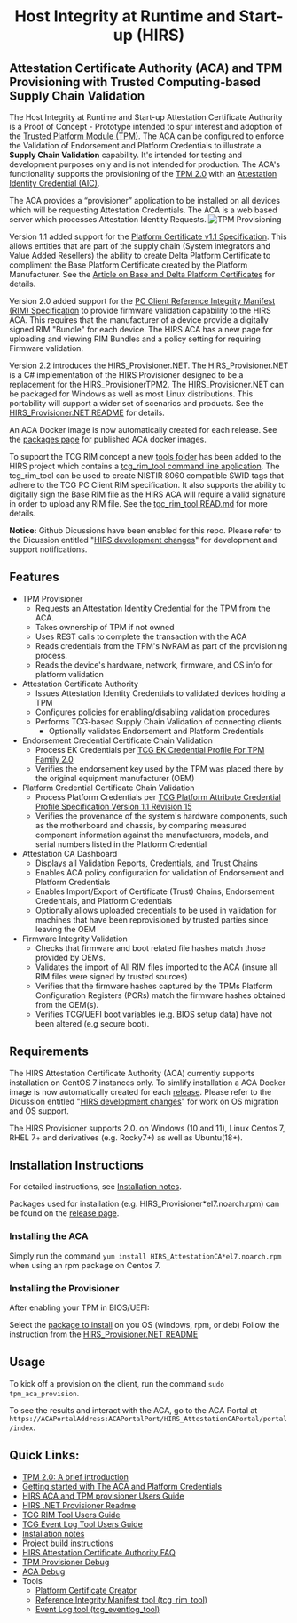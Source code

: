 <h1><center>Host Integrity at Runtime and Start-up (HIRS) <BR\></center></h1>

<h2>Attestation Certificate Authority (ACA) and TPM Provisioning with Trusted Computing-based Supply Chain Validation </h2>

The Host Integrity at Runtime and Start-up Attestation Certificate Authority is a Proof of Concept - Prototype intended to spur interest and adoption of the [Trusted Platform Module (TPM)](https://trustedcomputinggroup.org/work-groups/trusted-platform-module/). The ACA can be configured to enforce the Validation of Endorsement and Platform Credentials to illustrate a **Supply Chain Validation** capability. It's intended for testing and development purposes only and is not intended for production. The ACA's functionality supports the provisioning of the [TPM 2.0](https://trustedcomputinggroup.org/wp-content/uploads/2019_TCG_TPM2_BriefOverview_DR02web.pdf) with an [Attestation Identity Credential (AIC)](https://www.trustedcomputinggroup.org/wp-content/uploads/IWG-Credential_Profiles_V1_R1_14.pdf). 

The ACA provides a “provisioner” application to be installed on all devices which will be requesting Attestation Credentials.
The ACA is a web based server which processes Attestation Identity Requests.
![TPM Provisioning](images/TPM_Provisioning.jpg)

Version 1.1 added support for the [Platform Certificate v1.1 Specification](https://trustedcomputinggroup.org/resource/tcg-platform-certificate-profile/). This allows entities that are part of the supply chain (System integrators and Value Added Resellers) the ability to create Delta Platform Certificate to compliment the Base Platform Certificate created by the Platform Manufacturer. See the [Article on Base and Delta Platform Certificates](https://github.com/nsacyber/HIRS/wiki/Base-and-Delta-Platform-Certificates) for details.

Version 2.0 added support for the [PC Client Reference Integrity Manifest (RIM) Specification](https://trustedcomputinggroup.org/resource/tcg-pc-client-reference-integrity-manifest-specification/) to provide firmware validation capability to the HIRS ACA. This requires that the manufacturer of a device provide a digitally signed RIM "Bundle" for each device. The HIRS ACA has a new page for uploading and viewing RIM Bundles and a policy setting for requiring Firmware validation.

Version 2.2 introduces the HIRS_Provisioner.NET. The HIRS_Provisioner.NET is a C# implementation of the HIRS Provisioner designed to be a replacement for the HIRS_ProvisionerTPM2. The HIRS_Provisioner.NET can be packaged for Windows as well as most Linux distributions. This portability will support a wider set of scenarios and products. See the [HIRS_Provisioner.NET README](https://github.com/nsacyber/HIRS/blob/master/HIRS_AttestationCAPortal/src/main/webapp/docs/HIRS%20.NET%20Provisioner%20Readme_2.2.pdf) for details.

An ACA Docker image is now automatically created for each release. See the [packages page](https://github.com/orgs/nsacyber/packages?repo_name=HIRS) for published ACA docker images.

To support the TCG RIM concept a new [tools folder](https://github.com/nsacyber/HIRS/tree/master/tools) has been added to the HIRS project which contains a [tcg_rim_tool command line application](https://github.com/nsacyber/HIRS/tree/master/tools/tcg_rim_tool). The tcg_rim_tool can be used to create NISTIR 8060 compatible SWID tags that adhere to the TCG PC Client RIM specification. It also supports the ability to digitally sign the Base RIM file as the HIRS ACA will require a valid signature in order to upload any RIM file. See the [tgc_rim_tool READ.md](https://github.com/nsacyber/HIRS/blob/master/tools/tcg_rim_tool/README.md) for more details.

**Notice:** Github Dicussions have been enabled for this repo. Please refer to the Dicussion entitled "[HIRS development changes](https://github.com/nsacyber/HIRS/discussions/498)" for development and support notifications.
 
## Features

* TPM Provisioner
  * Requests an Attestation Identity Credential for the TPM from the ACA.
  * Takes ownership of TPM if not owned
  * Uses REST calls to complete the transaction with the ACA
  * Reads credentials from the TPM's NvRAM as part of the provisioning process.
  * Reads the device's hardware, network, firmware, and OS info for platform validation
* Attestation Certificate Authority
  * Issues Attestation Identity Credentials to validated devices holding a TPM
  * Configures policies for enabling/disabling validation procedures
  * Performs TCG-based Supply Chain Validation of connecting clients
      * Optionally validates Endorsement and Platform Credentials
* Endorsement Credential Certificate Chain Validation
  * Process EK Credentials per [TCG EK Credential Profile For TPM Family 2.0](https://trustedcomputinggroup.org/resource/tcg-ek-credential-profile-for-tpm-family-2-0/)
  * Verifies the endorsement key used by the TPM was placed there by the original equipment manufacturer (OEM)
* Platform Credential Certificate Chain Validation
  * Process Platform Credentials per [TCG Platform Attribute Credential Profile Specification Version 1.1 Revision 15](https://trustedcomputinggroup.org/wp-content/uploads/IWG_Platform_Certificate_Profile_v1p1_r15_pubrev.pdf)
  * Verifies the provenance of the system's hardware components, such as the motherboard and chassis, by comparing measured component information against the manufacturers, models, and serial numbers listed in the Platform Credential
* Attestation CA Dashboard
  * Displays all Validation Reports, Credentials, and Trust Chains
  * Enables ACA policy configuration for validation of Endorsement and Platform Credentials
  * Enables Import/Export of Certificate (Trust) Chains, Endorsement Credentials, and Platform Credentials
  * Optionally allows uploaded credentials to be used in validation for machines that have been reprovisioned by trusted parties since leaving the OEM
* Firmware Integrity Validation
  * Checks that firmware and boot related file hashes match those provided by OEMs.
  * Validates the import of All RIM files imported to the ACA (insure all RIM files were signed by trusted sources)
  * Verifies that the firmware hashes captured by the TPMs Platform Configuration Registers (PCRs) match the firmware hashes obtained from the OEM(s).
  * Verifies TCG/UEFI boot variables (e.g. BIOS setup data) have not been altered (e.g secure boot).
## Requirements

The HIRS Attestation Certificate Authority (ACA) currently supports installation on CentOS 7 instances only. To simlify installation a ACA Docker image is now automatically created for each [release](https://github.com/orgs/nsacyber/packages?repo_name=HIRS).  Please refer to the Dicussion entitled "[HIRS development changes](https://github.com/nsacyber/HIRS/discussions/498)" for work on OS migration and OS support.

The HIRS Provisioner supports 2.0. on Windows (10 and 11), Linux Centos 7,  RHEL 7+ and derivatives (e.g. Rocky7+) as well as Ubuntu(18+). 

## Installation Instructions

For detailed instructions, see [Installation notes](https://github.com/nsacyber/HIRS/wiki/installation_notes).

Packages used for installation (e.g. HIRS_Provisioner*el7.noarch.rpm) can be found on the [release page](https://github.com/nsacyber/HIRS/releases). 
 
### Installing the ACA

Simply run the command `yum install HIRS_AttestationCA*el7.noarch.rpm` when using an rpm package on Centos 7.

### Installing the Provisioner

After enabling your TPM in BIOS/UEFI:

Select the [package to install](https://github.com/nsacyber/HIRS/releases) on you OS (windows, rpm, or deb)
Follow the instruction from the [HIRS_Provisioner.NET README](https://github.com/nsacyber/HIRS/blob/master/HIRS_AttestationCAPortal/src/main/webapp/docs/HIRS%20.NET%20Provisioner%20Readme_2.2.pdf) 

## Usage

To kick off a provision on the client, run the command `sudo tpm_aca_provision`.

To see the results and interact with the ACA, go to the ACA Portal at `https://ACAPortalAddress:ACAPortalPort/HIRS_AttestationCAPortal/portal/index`.

## Quick Links:

* [TPM 2.0: A brief introduction](https://trustedcomputinggroup.org/wp-content/uploads/2019_TCG_TPM2_BriefOverview_DR02web.pdf)
* [Getting started with The ACA and Platform Credentials](https://github.com/nsacyber/HIRS/wiki/Gettingstarted)
* [HIRS ACA and TPM provisioner Users Guide](https://github.com/nsacyber/HIRS/blob/master/HIRS_AttestationCAPortal/src/main/webapp/docs/HIRS_ACA_UsersGuide_2.1.pdf)
* [HIRS .NET Provisioner Readme](https://github.com/nsacyber/HIRS/blob/master/HIRS_AttestationCAPortal/src/main/webapp/docs/HIRS%20.NET%20Provisioner%20Readme_2.2.pdf)
* [TCG RIM Tool Users Guide](https://github.com/nsacyber/HIRS/blob/master/HIRS_AttestationCAPortal/src/main/webapp/docs/TCG%20Rim%20Tool%20User%20Guide%202.1.pdf)
* [TCG Event Log Tool Users Guide](https://github.com/nsacyber/HIRS/blob/master/HIRS_AttestationCAPortal/src/main/webapp/docs/TCG%20Event%20Log%20Tool%20User%20Guide%202.1.pdf)
* [Installation notes](https://github.com/nsacyber/HIRS/wiki/installation_notes)
* [Project build instructions](https://github.com/nsacyber/HIRS/wiki/Hirs-build-guide)
* [HIRS Attestation Certificate Authority FAQ](https://github.com/nsacyber/HIRS/wiki/FAQ)
* [TPM Provisioner Debug](https://github.com/nsacyber/HIRS/wiki/provisioner_debug)
* [ACA Debug](https://github.com/nsacyber/HIRS/wiki/aca_debug)
* Tools
  * [Platform Certificate Creator](https://github.com/nsacyber/paccor) 
  * [Reference Integrity Manifest tool (tcg_rim_tool)](https://github.com/nsacyber/HIRS/releases)
  * [Event Log tool (tcg_eventlog_tool)](https://github.com/nsacyber/HIRS/releases)
